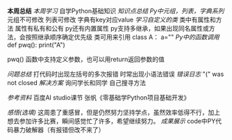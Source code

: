 **本周总结**
*本周学习*
  自学Python基础知识
*知识点总结*
*Py中元组，列表，字典系列*
  元组不可修改
  列表可修改
  字典有key对应value
*学习自定义的类*
  类中有属性和方法
  属性有私有和公有
  py还有内置属性
  py支持多继承，如果出现同名属性或方法，会按照继承顺序确定优先级
  类可用来引用
  class A：
      a=""
*Py中的函数调用*
  def pwq():
      print("A")
  
  pwq()
  函数中支持定义参数，也可以用return返回参数的值

*问题总结*
  打代码时出现左括号的多次报错
  时常出现小语法错误
*错误日志*
  "(" was not closed
*解决方案*
  询问学长和同学
  自己搜寻方法

*参考资料*
  百度AI studio课节
  张帆《零基础学Python项目基础开发》

*感悟(选填)*
  这周患了重感冒，但是仍然努力坚持学点，虽然效率低得不行，加上想去参加许多比赛，瞬间感觉忙了许多，希望继续努力。
*成果展示*
  code中PY代码暴力破解器（有报错但改不来了）
